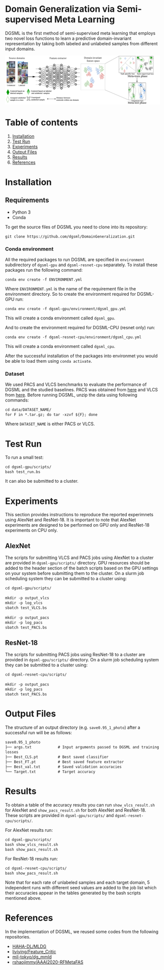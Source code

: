 Domain Generalization via Semi-supervised Meta Learning
===================
DGSML is the first method of semi-supervised meta learning that employs two novel loss functions to learn a predictive domain-invariant representation by taking both labeled and unlabeled samples from different input domains. 

<img src="./figures/overview.png" width="900" class="center">

# Table of contents
1. [Installation](#installation)
2. [Test Run](#test-run)
3. [Experiments](#experiments)
4. [Output Files](#output-files)
5. [Results](#results)
6. [References](#references)

# Installation

## Requirements
- Python 3
- Conda

To get the source files of DGSML you need to clone into its repository:
```
git clone https://github.com/dgsml/DomainGeneralization.git
```

### Conda environment
All the required packages to run DGSML are specified in `environment` subdirectory of `dgsml-gpu` and `dgsml-resnet-cpu` separately.
To install these packages run the following command:
```
conda env create -f ENVIRONMENT.yml
```
Where `ENVIRONMENT.yml` is the name of the requirement file in the environment directory.
So to create the environment required for DGSML-GPU run:
```
conda env create -f dgsml-gpu/environment/dgsml_gpu.yml
```
This will create a conda environment called `dgsml_gpu`.

And to create the environment required for DGSML-CPU (resnet only) run:
```
conda env create -f dgsml-resnet-cpu/environment/dgsml_cpu.yml
```
This will create a conda environment called `dgsml_cpu`.

After the successful installation of the packages into environmet you would be able to load them using `conda activate`.

### Dataset
We used PACS and VLCS benchmarks to evaluate the performance of DGSML and the studied baselines. 
PACS was obtained from [here](http://www.eecs.qmul.ac.uk/~dl307/project_iccv2017) and VLCS from [here](https://github.com/fmcarlucci/JigenDG).
Before running DGSML, unzip the data using following commands:
```
cd data/DATASET_NAME/
for F in *.tar.gz; do tar -xzvf ${F}; done
```
Where `DATASET_NAME` is either PACS or VLCS.

# Test Run
To run a small test:
```
cd dgsml-gpu/scripts/
bash test_run.bs
```
It can also be submitted to a cluster.

# Experiments
This section provides instructions to reproduce the reported experimnets using AlexNet and ResNet-18.
It is important to note that AlexNet experiments are designed to be performed on GPU only and ResNet-18 experiments on CPU only.

## AlexNet 
The scripts for submitting VLCS and PACS jobs using AlexNet to a cluster are provided in `dgsml-gpu/scripts/` directory.
GPU resources should be added to the header section of the batch scripts based on the GPU settings on your system before submitting them to the cluster.
On a slurm job scheduling system they can be submitted to a cluster using:
```
cd dgsml-gpu/scripts/

mkdir -p output_vlcs
mkdir -p log_vlcs
sbatch test_VLCS.bs

mkdir -p output_pacs
mkdir -p log_pacs
sbatch test_PACS.bs
```

## ResNet-18
The scripts for submitting PACS jobs using ResNet-18 to a cluster are provided in `dgsml-gpu/scripts/` directory.
On a slurm job scheduling system they can be submitted to a cluster using:
```
cd dgsml-resnet-cpu/scripts/

mkdir -p output_pacs
mkdir -p log_pacs
sbatch test_PACS.bs
```

# Output Files
The structure of an output directory (e.g. `save0.95_1_photo`) after a successful run will be as follows:
```
save0.95_1_photo
├── args.txt            # Input arguments passed to DGSML and training losses
├── Best_CLS.pt         # Best saved classifier
├── Best_FT.pt          # Best saved feature extractor
├── Best_val.txt        # Saved validation accuracies
└── Target.txt          # Target accuracy
```

# Results
To obtain a table of the accuracy results you can run `show_vlcs_result.sh` for AlexNet and `show_pacs_result.sh` for both AlexNet and ResNet-18.
These scripts are provided in `dgsml-gpu/scripts/` and `dgsml-resnet-cpu/scripts/`.

For AlexNet results run:
```
cd dgsml-gpu/scripts/
bash show_vlcs_result.sh
bash show_pacs_result.sh 
```

For ResNet-18 results run:
```
cd dgsml-resnet-cpu/scripts/
bash show_pacs_result.sh
```
Note that for each rate of unlabeled samples and each target domain, 5 independent runs with different seed values are added to the job list which their accuracies appear in the tables generated by the bash scripts mentioned above.

# References
In the implementation of DGSML, we reused some codes from the following repositories.
- [HAHA-DL/MLDG](https://github.com/HAHA-DL/MLDG)
- [liyiying/Feature_Critic](https://github.com/liyiying/Feature_Critic)
- [mil-tokyo/dg_mmld](https://github.com/mil-tokyo/dg_mmld)
- [rshaojimmy/AAAI2020-RFMetaFAS](https://github.com/rshaojimmy/AAAI2020-RFMetaFAS)
 
